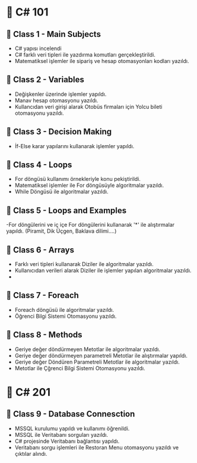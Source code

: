 # 📌 C# 101 

## 📍 Class 1 - Main Subjects
- C# yapısı incelendi
- C# farklı veri tipleri ile yazdırma komutları gerçekleştirildi.
- Matematiksel işlemler ile sipariş ve hesap otomasyonları kodları yazıldı.

## 📍 Class 2 - Variables
- Değişkenler üzerinde işlemler yapıldı.
- Manav hesap otomasyonu yazıldı.
- Kullancıdan veri girişi alarak Otobüs firmaları için Yolcu bileti otomasyonu yazıldı.

## 📍 Class 3 - Decision Making
- İf-Else karar yapılarını kullanarak işlemler yapıldı.

## 📍 Class 4 - Loops
- For döngüsü kullanımı örnekleriyle konu pekiştirildi.
- Matematiksel işlemler ile For döngüsüyle algoritmalar yazıldı.
- While Döngüsü ile algoritmalar yazıldı.

## 📍 Class 5 - Loops and Examples
-For döngülerini ve iç içe For döngülerini kullanarak '*' ile alıştırmalar yapıldı. (Piramit, Dik Üçgen, Baklava dilimi....)

## 📍 Class 6 - Arrays
- Farklı veri tipleri kullanarak Diziler ile algoritmalar yazıldı.
- Kullanıcıdan verileri alarak Diziler ile işlemler yapılan algoritmalar yazıldı.
- 
## 📍 Class 7 - Foreach
- Foreach döngüsü ile algoritmalar yazıldı.
- Öğrenci Bilgi Sistemi Otomasyonu yazıldı.
  
## 📍 Class 8 - Methods
- Geriye değer döndürmeyen Metotlar ile algoritmalar yazıldı.
- Geriye değer döndürmeyen parametreli Metotlar ile alıştırmalar yapıldı.
- Geriye değer Döndüren Parametreli Metotlar ile algoritmalar yazıldı.
- Metotlar ile Çğrenci Bilgi Sistemi Otomasyonu yazıldı.



# 📌 C# 201 


## 📍 Class 9 - Database Connesction
- MSSQL kurulumu yapıldı ve kullanımı öğrenildi.
- MSSQL ile Veritabanı sorguları yazıldı.
- C# projesinde Veritabanı bağlantısı yapıldı.
- Veritabanı sorgu işlemleri ile Restoran Menu otomasyonu yazıldı ve çıktılar alındı.



  
